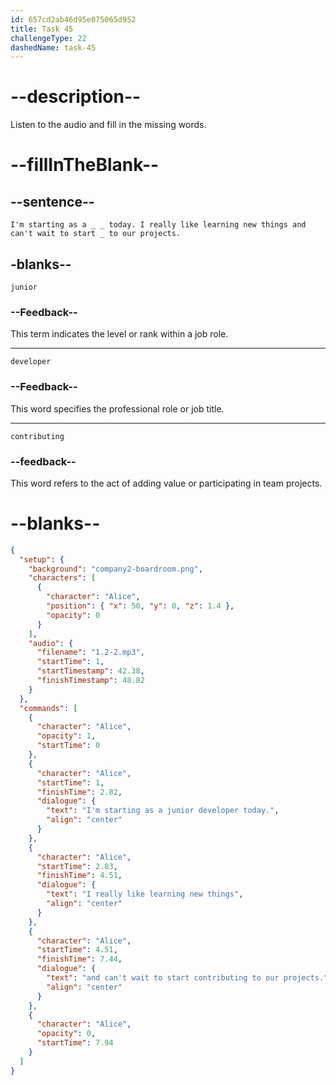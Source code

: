 ```yaml
---
id: 657cd2ab46d95e075065d952
title: Task 45
challengeType: 22
dashedName: task-45
---
```


<!--
AUDIO REFERENCE:
Alice: Great! Thanks, everybody! Well, I'm Alice. I'm starting as a junior developer today. I really like learning new things and I can't wait to start contributing to our projects.
-->

# --description--

Listen to the audio and fill in the missing words.

# --fillInTheBlank--

## --sentence--

`I'm starting as a _ _ today. I really like learning new things and can't wait to start _ to our projects.`

## -blanks--

`junior`

### --Feedback--

This term indicates the level or rank within a job role.

---

`developer`

### --Feedback--

This word specifies the professional role or job title.

---

`contributing`

### --feedback--

This word refers to the act of adding value or participating in team projects.

# --blanks--

```json
{
  "setup": {
    "background": "company2-boardroom.png",
    "characters": [
      {
        "character": "Alice",
        "position": { "x": 50, "y": 0, "z": 1.4 },
        "opacity": 0
      }
    ],
    "audio": {
      "filename": "1.2-2.mp3",
      "startTime": 1,
      "startTimestamp": 42.38,
      "finishTimestamp": 48.82
    }
  },
  "commands": [
    {
      "character": "Alice",
      "opacity": 1,
      "startTime": 0
    },
    {
      "character": "Alice",
      "startTime": 1,
      "finishTime": 2.82,
      "dialogue": {
        "text": "I'm starting as a junior developer today.",
        "align": "center"
      }
    },
    {
      "character": "Alice",
      "startTime": 2.83,
      "finishTime": 4.51,
      "dialogue": {
        "text": "I really like learning new things",
        "align": "center"
      }
    },
    {
      "character": "Alice",
      "startTime": 4.51,
      "finishTime": 7.44,
      "dialogue": {
        "text": "and can't wait to start contributing to our projects.",
        "align": "center"
      }
    },
    {
      "character": "Alice",
      "opacity": 0,
      "startTime": 7.94
    }
  ]
}
```
